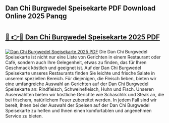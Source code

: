 ## Dan Chi Burgwedel Speisekarte PDF Download Online 2025 Panqg

# <h2><a href="http://gce44x5.nevu.top/?p=Dan+Chi+Burgwedel+Speisekarte">🔗 👉🔴 Dan Chi Burgwedel Speisekarte 2025 PDF</a></h2>

[![Dan Chi Burgwedel Speisekarte 2025 PDF](https://i.imgur.com/dBaPXMq.png)](http://gce44x5.nevu.top/?p=Dan+Chi+Burgwedel+Speisekarte)
Die Dan Chi Burgwedel Speisekarte ist nicht nur eine Liste von Gerichten in einem Restaurant oder Café, sondern auch Ihre Gelegenheit, etwas zu finden, das für Ihren Geschmack köstlich und geeignet ist. Auf der Dan Chi Burgwedel Speisekarte unseres Restaurants finden Sie leichte und frische Salate in unserem speziellen Bereich. Für diejenigen, die Fleisch lieben, bieten wir eine umfangreiche Auswahl an Gerichten auf der Dan Chi Burgwedel Speisekarte an: Rindfleisch, Schweinefleisch, Huhn und Fisch. Unseren Auserwählten bieten wir köstliche Gerichte wie Schaschlik und Steak an, die bei frischem, natürlichem Feuer zubereitet werden. In jedem Fall sind wir bereit, Ihnen bei der Auswahl der Speisen auf der Dan Chi Burgwedel Speisekarte zu helfen und Ihnen einen komfortablen und angenehmen Service zu bieten.
